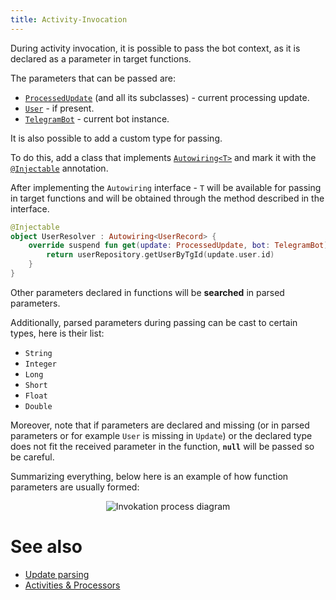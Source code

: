 ```yaml
---
title: Activity-Invocation
---
```


During activity invocation, it is possible to pass the bot context, as it is declared as a parameter in target functions. 

The parameters that can be passed are: 

* [`ProcessedUpdate`](https://vendelieu.github.io/telegram-bot/telegram-bot/eu.vendeli.tgbot.types.internal/-processed-update/index.html) (and all its subclasses) - current processing update.
* [`User`](https://vendelieu.github.io/telegram-bot/telegram-bot/eu.vendeli.tgbot.types/-user/index.html) - if present.
* [`TelegramBot`](https://vendelieu.github.io/telegram-bot/telegram-bot/eu.vendeli.tgbot/-telegram-bot/index.html) - current bot instance. 

It is also possible to add a custom type for passing. 

To do this, add a class that implements [`Autowiring<T>`](https://vendelieu.github.io/telegram-bot/telegram-bot/eu.vendeli.tgbot.interfaces.marker/-autowiring/index.html) and mark it with the [`@Injectable`](https://vendelieu.github.io/telegram-bot/telegram-bot/eu.vendeli.tgbot.annotations/-injectable/index.html) annotation. 

After implementing the `Autowiring` interface - `T` will be available for passing in target functions and will be obtained through the method described in the interface. 

```kotlin
@Injectable
object UserResolver : Autowiring<UserRecord> {
    override suspend fun get(update: ProcessedUpdate, bot: TelegramBot): UserRecord? {
        return userRepository.getUserByTgId(update.user.id)
    }
}
```


Other parameters declared in functions will be **searched** in parsed parameters. 

Additionally, parsed parameters during passing can be cast to certain types, here is their list: 

- `String`
- `Integer`
- `Long`
- `Short`
- `Float`
- `Double`

Moreover, note that if parameters are declared and missing (or in parsed parameters or for example `User` is missing in `Update`) or the declared type does not fit the received parameter in the function, **`null`** will be passed so be careful.

Summarizing everything, below here is an example of how function parameters are usually formed:

<p align="center">
  <img src="https://github.com/vendelieu/telegram-bot/assets/3987067/3c1d7830-8e5d-45fb-82bb-ac63f08c3782" alt="Invokation process diagram" />
</p>

# See also

* [Update parsing](/Update-parsing)
* [Activities & Processors](/Activites-and-Processors)